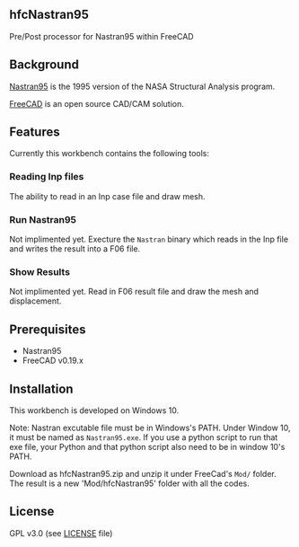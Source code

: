 ## hfcNastran95
Pre/Post processor for Nastran95 within FreeCAD

## Background
[Nastran95](http://github.com/nasa/NASTRAN-95) is the 1995 version of the NASA Structural Analysis program.

[FreeCAD](https://freecadweb.org) is an open source CAD/CAM solution.

## Features 
Currently this workbench contains the following tools:

###  Reading Inp files 
The ability to read in an Inp case file and draw mesh. 

### Run Nastran95
Not implimented yet.
Execture the `Nastran` binary which reads in the Inp file and writes the result into a F06 file.

### Show Results
Not implimented yet.
Read in F06 result file and draw the mesh and displacement.

## Prerequisites

* Nastran95
* FreeCAD v0.19.x

## Installation
This workbench is developed on Windows 10.  

Note: Nastran excutable file must be in Windows's PATH. Under Window 10, it must be named as `Nastran95.exe`. If you use a python script to run that exe file, your Python and that python script also need to be in window 10's
PATH.

Download as hfcNastran95.zip and unzip it under FreeCad's `Mod/` folder. The result is a new 'Mod/hfcNastran95' folder with all the codes.

## License
GPL v3.0 (see [LICENSE](LICENCE) file)
